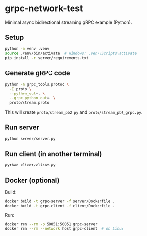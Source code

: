 # grpc-network-test

Minimal async bidirectional streaming gRPC example (Python).

## Setup

```bash
python -m venv .venv
source .venv/bin/activate  # Windows: .venv\Scripts\activate
pip install -r server/requirements.txt
```

## Generate gRPC code

```bash
python -m grpc_tools.protoc \
  -I proto \
  --python_out=. \
  --grpc_python_out=. \
  proto/stream.proto
```

This will create `proto/stream_pb2.py` and `proto/stream_pb2_grpc.py`.

## Run server

```bash
python server/server.py
```

## Run client (in another terminal)

```bash
python client/client.py
```

## Docker (optional)

Build:

```bash
docker build -t grpc-server -f server/Dockerfile .
docker build -t grpc-client -f client/Dockerfile .
```

Run:

```bash
docker run --rm -p 50051:50051 grpc-server
docker run --rm --network host grpc-client  # on Linux
```
